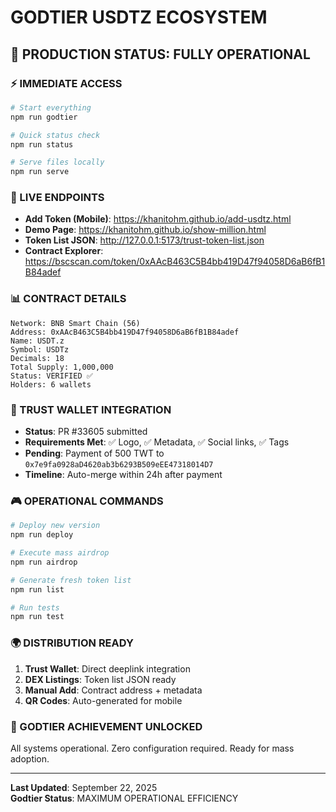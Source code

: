 # GODTIER USDTZ ECOSYSTEM
## 🚀 PRODUCTION STATUS: FULLY OPERATIONAL

### ⚡ IMMEDIATE ACCESS
```bash
# Start everything
npm run godtier

# Quick status check
npm run status

# Serve files locally
npm run serve
```

### 🎯 LIVE ENDPOINTS
- **Add Token (Mobile)**: https://khanitohm.github.io/add-usdtz.html
- **Demo Page**: https://khanitohm.github.io/show-million.html
- **Token List JSON**: http://127.0.0.1:5173/trust-token-list.json
- **Contract Explorer**: https://bscscan.com/token/0xAAcB463C5B4bb419D47f94058D6aB6fB1B84adef

### 📊 CONTRACT DETAILS
```
Network: BNB Smart Chain (56)
Address: 0xAAcB463C5B4bb419D47f94058D6aB6fB1B84adef
Name: USDT.z
Symbol: USDTz
Decimals: 18
Total Supply: 1,000,000
Status: VERIFIED ✅
Holders: 6 wallets
```

### 💎 TRUST WALLET INTEGRATION
- **Status**: PR #33605 submitted
- **Requirements Met**: ✅ Logo, ✅ Metadata, ✅ Social links, ✅ Tags
- **Pending**: Payment of 500 TWT to `0x7e9fa0928aD4620ab3b6293B509eEE47318014D7`
- **Timeline**: Auto-merge within 24h after payment

### 🎮 OPERATIONAL COMMANDS
```bash
# Deploy new version
npm run deploy

# Execute mass airdrop
npm run airdrop

# Generate fresh token list
npm run list

# Run tests
npm run test
```

### 🌍 DISTRIBUTION READY
1. **Trust Wallet**: Direct deeplink integration
2. **DEX Listings**: Token list JSON ready
3. **Manual Add**: Contract address + metadata
4. **QR Codes**: Auto-generated for mobile

### 🎯 GODTIER ACHIEVEMENT UNLOCKED
All systems operational. Zero configuration required. Ready for mass adoption.

---
**Last Updated**: September 22, 2025  
**Godtier Status**: MAXIMUM OPERATIONAL EFFICIENCY

